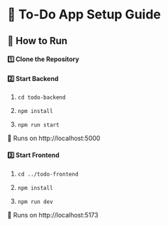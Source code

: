 # 📌 To-Do App Setup Guide

## 🚀 How to Run

#### 1️⃣ Clone the Repository
#### 2️⃣ Start Backend
1. `cd todo-backend`

2. `npm install`

3. `npm run start`

📌 Runs on http://localhost:5000

#### 3️⃣ Start Frontend
1. `cd ../todo-frontend`

2. `npm install`

3. `npm run dev`

📌 Runs on http://localhost:5173

